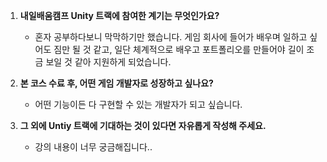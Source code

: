 1. **내일배움캠프 Unity 트랙에 참여한 계기는 무엇인가요?**
    - 혼자 공부하다보니 막막하기만 했습니다. 게임 회사에 들어가 배우며 일하고 싶어도 짐만 될 것 같고, 일단 체계적으로 배우고 포트폴리오를 만들어야 길이 조금 보일 것 같아 지원하게 되었습니다.
      
2. **본 코스 수료 후, 어떤 게임 개발자로 성장하고 싶나요?**
    - 어떤 기능이든 다 구현할 수 있는 개발자가 되고 싶습니다.
      
3. **그 외에 Untiy 트랙에 기대하는 것이 있다면 자유롭게 작성해 주세요.**
    - 강의 내용이 너무 궁금해집니다..
